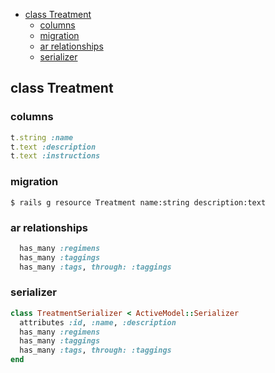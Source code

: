 <!-- START doctoc generated TOC please keep comment here to allow auto update -->
<!-- DON'T EDIT THIS SECTION, INSTEAD RE-RUN doctoc TO UPDATE -->


- [class Treatment](#class-treatment)
  - [columns](#columns)
  - [migration](#migration)
  - [ar relationships](#ar-relationships)
  - [serializer](#serializer)

<!-- END doctoc generated TOC please keep comment here to allow auto update -->

## class Treatment

### columns

```ruby
t.string :name
t.text :description
t.text :instructions
```

### migration

```
$ rails g resource Treatment name:string description:text
```

### ar relationships

```ruby
  has_many :regimens
  has_many :taggings
  has_many :tags, through: :taggings
```

### serializer

```ruby
class TreatmentSerializer < ActiveModel::Serializer
  attributes :id, :name, :description
  has_many :regimens
  has_many :taggings
  has_many :tags, through: :taggings
end
```

